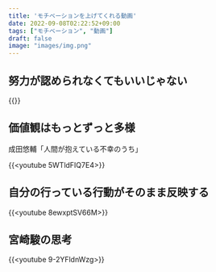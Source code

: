 ```yaml
---
title: 'モチベーションを上げてくれる動画'
date: 2022-09-08T02:22:52+09:00
tags: ["モチベーション", "動画"]
draft: false
image: "images/img.png"
---
```


## 努力が認められなくてもいいじゃない

{{<twitter user="eleven_s_s" id="1567256455836737544">}}

## 価値観はもっとずっと多様

成田悠輔「人間が抱えている不幸のうち」

{{<youtube 5WTldFIQ7E4>}}

## 自分の行っている行動がそのまま反映する

{{<youtube 8ewxptSV66M>}}

## 宮崎駿の思考

{{<youtube 9-2YFldnWzg>}}
